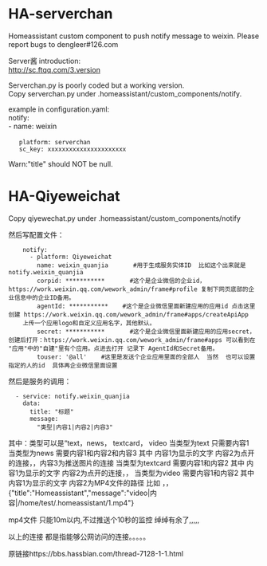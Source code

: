 # HA-serverchan
Homeassistant custom component to push notify message to weixin. Please report bugs to dengleer#126.com

Server酱 introduction:   
http://sc.ftqq.com/3.version   

Serverchan.py is poorly coded but a working version.  
Copy serverchan.py under .homeassistant/custom_components/notify. 

example  in configuration.yaml:   
notify:   
  \- name: weixin    
  
       platform: serverchan　　　　
       sc_key: xxxxxxxxxxxxxxxxxxxxxx   

Warn:"title" should NOT be null.

# HA-Qiyeweichat
Copy qiyewechat.py under .homeassistant/custom_components/notify

然后写配置文件：

        notify:
          - platform: Qiyeweichat
            name: weixin_quanjia       #用于生成服务实体ID  比如这个出来就是notify.weixin_quanjia
            corpid: ***********       #这个是企业微信的企业id，https://work.weixin.qq.com/wework_admin/frame#profile 复制下网页底部的企业信息中的企业ID备用。
            agentId: ***********    #这个是企业微信里面新建应用的应用id 点击这里创建 https://work.weixin.qq.com/wework_admin/frame#apps/createApiApp
        上传一个应用logo和自定义应用名字，其他默认。
            secret: ***********       #这个是企业微信里面新建应用的应用secret，创建后打开：https://work.weixin.qq.com/wework_admin/frame#apps 可以看到在 "应用"中的"自建"里有个应用。点进去打开 记录下 AgentId和Secret备用。
            touser: '@all'    #这里是发送个企业应用里面的全部人  当然  也可以设置指定的人的id  具体再企业微信里面设置


然后是服务的调用：

      - service: notify.weixin_quanjia
        data:
          title: "标题"
          message: 
            "类型|内容1|内容2|内容3"



其中：类型可以是“text，news， textcard， video
当类型为text   只需要内容1  
当类型为news   需要内容1和内容2和内容3   其中  内容1为显示的文字   内容2为点开的连接，，内容3为推送图片的连接
当类型为textcard    需要内容1和内容2  其中   内容1为显示的文字   内容2为点开的连接，，
当类型为video      需要内容1和内容2  其中  内容1为显示的文字   内容2为MP4文件的路径  比如 ，，{"title":"Homeassistant","message":"video|内容|/home/test/.homeassistant/1.mp4"}

mp4文件 只能10m以内,不过推送个10秒的监控   绰绰有余了,,,,,


以上的连接  都是指能够公网访问的连接。。。。。

原链接https://bbs.hassbian.com/thread-7128-1-1.html
